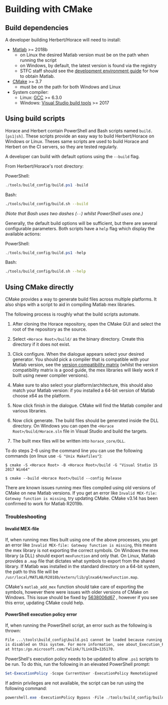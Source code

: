 # Building with CMake

## Build dependencies

A developer building Herbert/Horace will need to install:

- [Matlab](https://www.mathworks.com/products/matlab.html) >= 2018b
  - on Linux the desired Matlab version must be on the path when running the
  script
  - on Windows, by default, the latest version is found via the registry
  - STFC staff should see the
  [development environment guide](./02_development_environment.md#getting-matlab)
  for how to obtain Matlab.
- [CMake](https://cmake.org/download/) >= 3.7
  - must be on the path for both Windows and Linux
- System compiler:
  - Linux: [GCC](https://gcc.gnu.org/) >= 6.3.0
  - Windows:
  [Visual Studio build tools](https://visualstudio.microsoft.com/downloads/#build-tools-for-visual-studio-2019)
  \>= 2017

## Using build scripts

Horace and Herbert contain PowerShell and Bash scripts named `build.[ps1|sh]`.
These scripts provide an easy way to build Herbert/Horace on Windows or Linux.
Theses same scripts are used to build Horace and Herbert on the CI servers,
so they are tested regularly.

A developer can build with default options using the `--build` flag.

From Herbert/Horace's root directory:

PowerShell:

```powershell
./tools/build_config/build.ps1 -build
```

Bash:

```bash
./tools/build_config/build.sh --build
```

_(Note that Bash uses two dashes (`--`) whilst PowerShell uses one.)_

Generally, the default build options will be sufficient,
but there are several configurable parameters.
Both scripts have a `help` flag which display the available actions:

PowerShell:

```powershell
./tools/build_config/build.ps1 -help
```

Bash:

```bash
./tools/build_config/build.sh --help
```

## Using CMake directly

CMake provides a way to generate build files across multiple platforms. It also
ships with a script to aid in compiling Matlab mex libraries.

The following process is roughly what the build scripts automate.

1. After cloning the Horace repository, open the CMake GUI and select the root
of the repository as the source.

2. Select `<Horace Root>/build/` as the binary directory.
Create this directory if it does not exist.

3. Click configure.
When the dialogue appears select your desired generator.
You should pick a compiler that is compatible with your Matlab version,
see the [version compatibility matrix](./09_version_compatibility.md)
(whilst the version compatibility matrix is a good guide,
the mex libraries will likely work if built using newer compiler versions).

4. Make sure to also select your platform/architecture,
this should also match your Matlab version:
if you installed a 64-bit version of Matlab choose x64 as the platform.

5. Now click finish in the dialogue.
CMake will find the Matlab compiler and various libraries.

6. Now click generate.
The build files should be generated inside the DLL directory.
On Windows you can open the `<Horace Root>/build/Horace.sln` file in Visual
Studio and build the targets.

7. The built mex files will be written into `horace_core/DLL`.

To do steps 2-6 using the command line you can use the following commands (on
linux use `-G "Unix Makefiles"`):

`$ cmake -S <Horace Root> -B <Horace Root>/build -G "Visual Studio 15 2017 Win64"`

`$ cmake --build <Horace Root>/build --config Release`

There are known issues running mex files compiled using old versions of CMake
on new Matlab versions.
If you get an error like `Invalid MEX-file: Gateway function is missing`,
try updating CMake.
CMake v3.14 has been confirmed to work for Matlab R2019b.

### Troubleshooting

#### Invalid MEX-file

If, when running mex files built using one of the above processes,
you get an error like `Invalid MEX-file: Gateway function is missing`,
this means the mex library is not exporting the correct symbols.
On Windows the mex library (a DLL) should export `mexFunction` and only that.
On Linux, Matlab provides a `.map` file that dictates what symbols to export
from the shared library.
If Matlab was installed in the standard directory on a 64-bit system,
the path to this file will be
`/usr/local/MATLAB/R2018b/extern/lib/glnxa64/mexFunction.map`.

CMake's `matlab_add_mex` function should take care of exporting the symbols,
however there were issues with older versions of CMake on Windows.
This issue should be fixed by
[5638006d67](https://github.com/pace-neutrons/Herbert/commit/5638006d67d538d8b45003d15d957a4369be81e2#diff-34c4edd4cab03f6c20f2e8c75eb90c6b)
, however if you see this error, updating CMake could help.

#### PowerShell execution policy error

If, when running the PowerShell script,
an error such as the following is thrown:

```txt
File ...\tools\build_config\build.ps1 cannot be loaded because running scripts
is disabled on this system. For more information, see about_Execution_Policies
at https:/go.microsoft.com/fwlink/?LinkID=135170.
```

PowerShell's execution policy needs to be updated to allow `.ps1` scripts to be
run.
To do this, run the following in an elevated PowerShell prompt:

```powershell
Set-ExecutionPolicy -Scope CurrentUser -ExecutionPolicy RemoteSigned
```

If admin privileges are not available,
the script can be run using the following command:

```powershell
powershell.exe -ExecutionPolicy Bypass -File ./tools/build_config/build.ps1 -build
```

